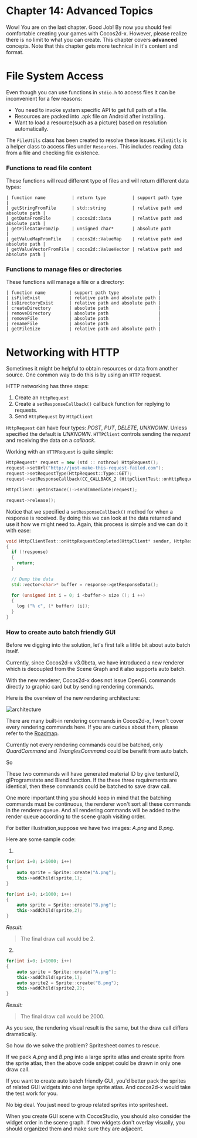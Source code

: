 # Chapter  14: Advanced Topics
Wow! You are on the last chapter. Good Job! By now you should feel comfortable
creating your games with Cocos2d-x. However, please realize there is no limit to
what you can create. This chapter covers __advanced__ concepts. Note that this
chapter gets more technical in it's content and format.

# File System Access
Even though you can use functions in `stdio.h` to access files it can be
inconvenient for a few reasons:
* You need to invoke system specific API to get full path of a file.
* Resources are packed into .apk file on Android after installing.
* Want to load a resource(such as a picture) based on resolution automatically.

The `FileUtils` class has been created to resolve these issues. `FileUitls` is a
helper class to access files under `Resources`. This includes reading data from
a file and checking file existence.

### Functions to read file content
These functions will read different type of files and will return different data types:
```
| function name          | return type          | support path type               |
| getStringFromFile      | std::string          | relative path and absolute path |
| getDataFromFile        | cocos2d::Data        | relative path and absolute path |
| getFileDataFromZip     | unsigned char*       | absolute path                   |
| getValueMapFromFile    | cocos2d::ValueMap    | relative path and absolute path |
| getValueVectorFromFile | cocos2d::ValueVector | relative path and absolute path |
```

### Functions to manage files or directories
These functions will manage a file or a directory:
```
| function name         | support path type               |
| isFileExist           | relative path and absolute path |
| isDirectoryExist      | relative path and absolute path |
| createDirectory       | absolute path                   |
| removeDirectory       | absolute path                   |
| removeFile            | absolute path                   |
| renameFile            | absolute path                   |
| getFileSize           | relative path and absolute path |
```

# Networking with HTTP
Sometimes it might be helpful to obtain resources or data from another source.
One common way to do this is by using an `HTTP` request.

HTTP networking has three steps:
   1. Create an `HttpRequest`
   2. Create a `setResponseCallback()` callback function for replying to requests.
   3. Send `HttpRequest` by `HttpClient`

`HttpRequest` can have four types:  _POST_, _PUT_, _DELETE_, _UNKNOWN_. Unless
specified the default is _UNKNOWN_. `HTTPClient` controls sending the _request_
and receiving the data on a _callback_.

Working with an `HTTPRequest` is quite simple:
```cpp
HttpRequest* request = new (std :: nothrow) HttpRequest();
request->setUrl("http://just-make-this-request-failed.com");
request->setRequestType(HttpRequest::Type::GET);
request->setResponseCallback(CC_CALLBACK_2 (HttpClientTest::onHttpRequestCompleted, this));

HttpClient::getInstance()->sendImmediate(request);

request->release();
```

Notice that we specified a `setResponseCallback()` method for when a response is
received. By doing this we can look at the data returned and use it how we might
need to. Again, this process is simple and we can do it with ease:
```cpp
void HttpClientTest::onHttpRequestCompleted(HttpClient* sender, HttpResponse* response)
{
  if (!response)
  {
    return;
  }

  // Dump the data
  std::vector<char>* buffer = response->getResponseData();

  for (unsigned int i = 0; i <buffer-> size (); i ++)
  {
    log ("% c", (* buffer) [i]);
  }
}
```

### How to create auto batch friendly GUI
Before we digging into the solution, let's first talk a little bit about
auto batch itself.

Currently, since Cocos2d-x v3.0beta, we have introduced a new renderer which is decoupled from
the Scene Graph and it also supports auto batch.

With the new renderer, Cocos2d-x does not issue OpenGL commands directly to graphic card but by
sending rendering commands.

Here is the overview of the new rendering architecture:

![architecture](./14-img/architecture.png) 


There are many built-in rendering commands in Cocos2d-x, I won't cover every rendering commands
here. If you are curious about them, please refer to the [Roadmap](https://docs.google.com/document/d/17zjC55vbP_PYTftTZEuvqXuMb9PbYNxRFu0EGTULPK8/edit#heading=h.fkk2up69ody1). 

Currently not every rendering commands could be batched, only *QuardCommand* and *TrianglesCommand* could be benefit from auto batch.

So 

These two commands will have generated material ID by give textureID, glProgramstate
and Blend function. If the these three requirements are identical, then these
commands could be batched to save draw call.

One more important thing you should keep in mind that the batching commands must
be continuous, the renderer won't sort all these commands in the renderer queue.
And all rendering commands will be added to the render queue according to the scene
graph visiting order.

For better illustration,suppose we have two images: *A.png* and *B.png*.

Here are some sample code:

1. 
```cpp
for(int i=0; i<1000; i++)
{
    auto sprite = Sprite::create("A.png");
    this->addChild(sprite,1);
}

for(int i=0; i<1000; i++)
{
    auto sprite = Sprite::create("B.png");
    this->addChild(sprite,2);
}
```

*Result:*
> The final draw call would be 2.

2.

```cpp
for(int i=0; i<1000; i++)
{
    auto sprite = Sprite::create("A.png");
    this->addChild(sprite,1);
    auto sprite2 = Sprite::create("B.png");
    this->addChild(sprite2,2);
}
```

*Result:*
> The final draw call would be 2000.

As you see, the rendering visual result is the same, but the draw call differs
dramatically.

So how do we solve the problem? Spritesheet comes to rescue.

If we pack *A.png* and *B.png* into a large sprite atlas and create sprite from
the sprite atlas, then the above code snippet could be drawn in only one draw call.

If you want to create auto batch friendly GUI, you'd better pack the sprites of
related GUI widgets into one large sprite atlas. And cocos2d-x would take the test
work for you.

No big deal. You just need to group related sprites into spritesheet.

When you create GUI scene with CocosStudio, you should also consider the widget
order in the scene graph. If two widgets don't overlay visually, you should
organized them and make sure they are adjacent.

<!--
## Best Practice - Optimization, memory, performance, profiling

## SQLite

## Subclass Cocos2d-x classes

## Data structures (i.e Vector)

## Custom OpenGL (what to cover here? CustomCommand?)

## c++11 usage

## rendering pipeline (notes about this in the wiki)
-->
